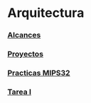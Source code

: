 # Arquitectura
### [Alcances](alcances.md)
### [Proyectos](/Proyecto)
### [Practicas MIPS32](/practica)
### [Tarea I](setup.md)
